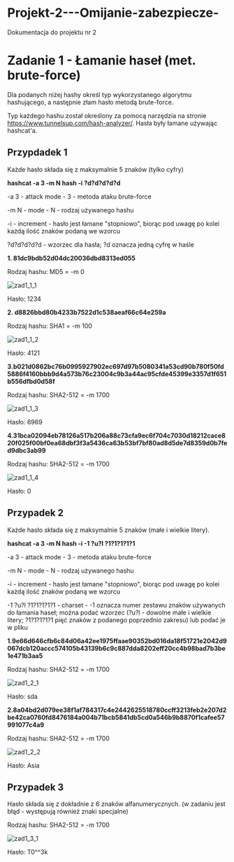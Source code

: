 # Projekt-2---Omijanie-zabezpiecze-
Dokumentacja do projektu nr 2
# Zadanie 1 - Łamanie haseł (met. brute-force)
Dla podanych niżej hashy określ typ wykorzystanego algorytmu hashującego, a następnie złam hasło metodą brute-force.

Typ każdego hashu został określony za pomocą narzędzia na stronie https://www.tunnelsup.com/hash-analyzer/. Hasła były łamane używając hashcat'a.

## Przypdadek 1
  Każde hasło składa się z maksymalnie 5 znaków (tylko cyfry)
  
<b> hashcat -a 3 -m N hash -i ?d?d?d?d?d </b>

-a 3 - attack mode - 3 - metoda ataku brute-force

-m N - mode - N - rodzaj używanego hashu

-i - increment - hasło jest łamane "stopniowo", biorąc pod uwagę po kolei każdą ilość znaków podaną we wzorcu 

?d?d?d?d?d - wzorzec dla hasła; ?d oznacza jedną cyfrę w haśle

<b>1. 81dc9bdb52d04dc20036dbd8313ed055</b>

Rodzaj hashu: MD5 = -m 0

![zad1_1_1](https://user-images.githubusercontent.com/113295774/200119112-606a9389-df2c-4cdb-8bce-9fa634f78d0d.png)

Hasło: 1234

<b>2. d8826bbd80b4233b7522d1c538aeaf66c64e259a</b>

Rodzaj hashu: SHA1 = -m 100

![zad1_1_2](https://user-images.githubusercontent.com/113295774/200119202-f8a64852-4073-4224-859d-7119085a0d27.png)

Hasło: 4121

<b>3.b021d0862bc76b0995927902ec697d97b5080341a53cd90b780f50fd5886f4160bbb9d4a573b76c23004c9b3a44ac95cfde45399e3357d1f651b556dfbd0d58f</b>

Rodzaj hashu: SHA2-512 = -m 1700

![zad1_1_3](https://user-images.githubusercontent.com/113295774/200119238-727a7154-2afe-45da-8378-2d4ec2d331e1.png)

Hasło: 6969

<b>4.31bca02094eb78126a517b206a88c73cfa9ec6f704c7030d18212cace820f025f00bf0ea68dbf3f3a5436ca63b53bf7bf80ad8d5de7d8359d0b7fed9dbc3ab99</b>

Rodzaj hashu: SHA2-512 = -m 1700

![zad1_1_4](https://user-images.githubusercontent.com/113295774/200119266-6bf9bdd5-0bc3-4c1a-bd6d-4b94caf9c54b.png)

Hasło: 0

## Przypadek 2
  Każde hasło składa się z maksymalnie 5 znaków (małe i wielkie litery).
  
  <b> hashcat -a 3 -m N hash -i -1 ?u?l ?1?1?1?1?1 </b>
  
-a 3 - attack mode - 3 - metoda ataku brute-force

-m N - mode - N - rodzaj używanego hashu

-i - increment - hasło jest łamane "stopniowo", biorąc pod uwagę po kolei każdą ilość znaków podaną we wzorcu 

-1 ?u?l ?1?1?1?1?1 - charset - -1 oznacza numer zestawu znaków używanych do łamania haseł; można podać wzorzec (?u?l - dowolne małe i wielkie litery; ?1?1?1?1?1 pięć znaków z podanego poprzednio zakresu) lub podać je w pliku

<b>1.9e66d646cfb6c84d06a42ee1975ffaae90352bd016da18f51721e2042d9067dcb120accc574105b43139b6c9c887dda8202eff20cc4b98bad7b3be1e471b3aa5</b>

Rodzaj hashu: SHA2-512 = -m 1700

![zad1_2_1](https://user-images.githubusercontent.com/113295774/200119667-2a387e96-2fa1-47a2-9ffe-7578397f5d1c.png)

Hasło: sda

<b>2.8a04bd2d079ee38f1af784317c4e2442625518780ccff3213feb2e207d2be42ca0760fd8476184a004b71bcb5841db5cd0a546b9b8870f1cafee57991077c4a9</b>

Rodzaj hashu: SHA2-512 = -m 1700

![zad1_2_2](https://user-images.githubusercontent.com/113295774/200119724-c8806419-d689-4b6d-b40e-ce43ef2f885b.png)

Hasło: Asia

## Przypadek 3
Hasło składa się z dokładnie z 6 znaków alfanumerycznych. (w zadaniu jest błąd - występują również znaki specjalne)

Rodzaj hashu: SHA2-512 = -m 1700

![zad1_3_1](https://user-images.githubusercontent.com/113295774/200120447-0b6a6aa3-08c8-48c9-a8be-5c80321f7690.png)

Hasło: T0^^3k
